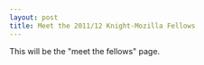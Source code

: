 ```yaml
---
layout: post
title: Meet the 2011/12 Knight-Mozilla Fellows
---
```


This will be the "meet the fellows" page.